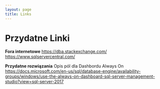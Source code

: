 ```yaml
---
layout: page
title: Links
---
```

# [](#header-1)Przydatne Linki

**Fora internetowe**
https://dba.stackexchange.com/
https://www.sqlservercentral.com/


**Przydatne rozwiązania**
Opis pól dla Dashbordu Always On
https://docs.microsoft.com/en-us/sql/database-engine/availability-groups/windows/use-the-always-on-dashboard-sql-server-management-studio?view=sql-server-2017
